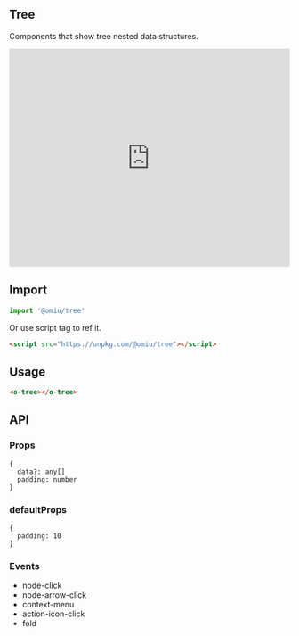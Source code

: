 ## Tree

Components that show tree nested data structures.

<iframe height="391" style="width: 100%;" scrolling="no" title="OMIU Tree" src="https://codepen.io/omijs/embed/yLYMrdg?height=391&theme-id=default&default-tab=html,result" frameborder="no" allowtransparency="true" allowfullscreen="true" loading="lazy">
  See the Pen <a href='https://codepen.io/omijs/pen/yLYMrdg'>OMIU Checkbox</a> by OMI
  (<a href='https://codepen.io/omijs'>@omijs</a>) on <a href='https://codepen.io'>CodePen</a>.
</iframe>

## Import

```js
import '@omiu/tree'
```

Or use script tag to ref it.


```html
<script src="https://unpkg.com/@omiu/tree"></script>
```

## Usage

```html
<o-tree></o-tree>
```

## API

### Props

```tsx
{
  data?: any[]
  padding: number
}
```

### defaultProps

```tsx
{
  padding: 10
}
```
### Events

* node-click
* node-arrow-click
* context-menu
* action-icon-click
* fold
